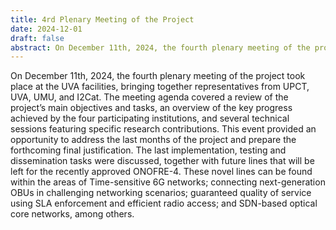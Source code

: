 ```yaml
---
title: 4rd Plenary Meeting of the Project
date: 2024-12-01
draft: false
abstract: On December 11th, 2024, the fourth plenary meeting of the project took place at the UVA facilities, bringing together representatives from UPCT, UVA, UMU, and I2Cat. The meeting agenda covered a review of the project’s main objectives and tasks, an overview of the key progress achieved by the four participating institutions, and several technical sessions featuring specific research contributions.
---
```


On December 11th, 2024, the fourth plenary meeting of the project took place at the UVA facilities, bringing together representatives from UPCT, UVA, UMU, and I2Cat. The meeting agenda covered a review of the project’s main objectives and tasks, an overview of the key progress achieved by the four participating institutions, and several technical sessions featuring specific research contributions. This event provided an opportunity to address the last months of the project and prepare the forthcoming final justification. The last implementation, testing and dissemination tasks were discussed, together with future lines that will be left for the recently approved ONOFRE-4. These novel lines can be found within the areas of Time-sensitive 6G networks; connecting next-generation OBUs in challenging networking scenarios; guaranteed quality of service using SLA enforcement and efficient radio access; and SDN-based optical core networks, among others.

<!--more-->
